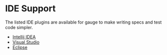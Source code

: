 # IDE Support

The listed IDE plugins are available for gauge to make writing specs and test code simpler.

* [Intellij IDEA](intellij_idea.md)
* [Visual Studio](visual_studio.md)
* [Eclipse](eclipse.md)
